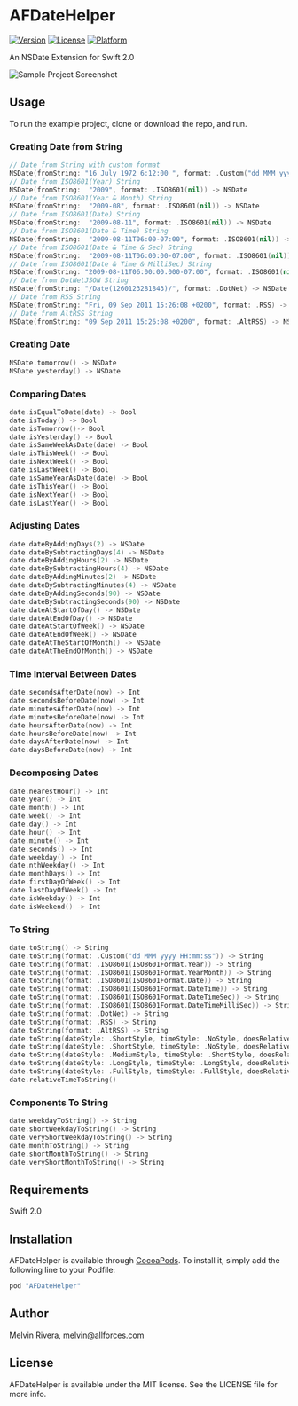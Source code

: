 # AFDateHelper

[![Version](https://img.shields.io/cocoapods/v/AFDateHelper.svg?style=flat)](http://cocoapods.org/pods/AFDateHelper)
[![License](https://img.shields.io/cocoapods/l/AFDateHelper.svg?style=flat)](http://cocoapods.org/pods/AFDateHelper)
[![Platform](https://img.shields.io/cocoapods/p/AFDateHelper.svg?style=flat)](http://cocoapods.org/pods/AFDateHelper)

An NSDate Extension for Swift 2.0

![Sample Project Screenshot](https://raw.githubusercontent.com/melvitax/AFDateHelper/master/Screenshot.png "Sample Project Screenshot")


## Usage

To run the example project, clone or download the repo, and run.

### Creating Date from String
```Swift
// Date from String with custom format
NSDate(fromString: "16 July 1972 6:12:00 ", format: .Custom("dd MMM yyyy HH:mm:ss")) -> NSDate
// Date from ISO8601(Year) String
NSDate(fromString:  "2009", format: .ISO8601(nil)) -> NSDate
// Date from ISO8601(Year & Month) String
NSDate(fromString:  "2009-08", format: .ISO8601(nil)) -> NSDate
// Date from ISO8601(Date) String
NSDate(fromString:  "2009-08-11", format: .ISO8601(nil)) -> NSDate
// Date from ISO8601(Date & Time) String
NSDate(fromString:  "2009-08-11T06:00-07:00", format: .ISO8601(nil)) -> NSDate
// Date from ISO8601(Date & Time & Sec) String
NSDate(fromString:  "2009-08-11T06:00:00-07:00", format: .ISO8601(nil)) -> NSDate
// Date from ISO8601(Date & Time & MilliSec) String
NSDate(fromString: "2009-08-11T06:00:00.000-07:00", format: .ISO8601(nil)) -> NSDate
// Date from DotNetJSON String
NSDate(fromString: "/Date(1260123281843)/", format: .DotNet) -> NSDate
// Date from RSS String
NSDate(fromString: "Fri, 09 Sep 2011 15:26:08 +0200", format: .RSS) -> NSDate
// Date from AltRSS String
NSDate(fromString: "09 Sep 2011 15:26:08 +0200", format: .AltRSS) -> NSDate -> NSDate
```

### Creating Date
```Swift
NSDate.tomorrow() -> NSDate
NSDate.yesterday() -> NSDate
```

### Comparing Dates
```Swift
date.isEqualToDate(date) -> Bool
date.isToday() -> Bool  
date.isTomorrow()-> Bool
date.isYesterday() -> Bool
date.isSameWeekAsDate(date) -> Bool
date.isThisWeek() -> Bool
date.isNextWeek() -> Bool
date.isLastWeek() -> Bool
date.isSameYearAsDate(date) -> Bool
date.isThisYear() -> Bool
date.isNextYear() -> Bool
date.isLastYear() -> Bool
```

### Adjusting Dates
```Swift
date.dateByAddingDays(2) -> NSDate
date.dateBySubtractingDays(4) -> NSDate
date.dateByAddingHours(2) -> NSDate
date.dateBySubtractingHours(4) -> NSDate
date.dateByAddingMinutes(2) -> NSDate
date.dateBySubtractingMinutes(4) -> NSDate
date.dateByAddingSeconds(90) -> NSDate
date.dateBySubtractingSeconds(90) -> NSDate
date.dateAtStartOfDay() -> NSDate
date.dateAtEndOfDay() -> NSDate
date.dateAtStartOfWeek() -> NSDate
date.dateAtEndOfWeek() -> NSDate
date.dateAtTheStartOfMonth() -> NSDate
date.dateAtTheEndOfMonth() -> NSDate
```

### Time Interval Between Dates
```Swift
date.secondsAfterDate(now) -> Int
date.secondsBeforeDate(now) -> Int
date.minutesAfterDate(now) -> Int
date.minutesBeforeDate(now) -> Int
date.hoursAfterDate(now) -> Int
date.hoursBeforeDate(now) -> Int
date.daysAfterDate(now) -> Int
date.daysBeforeDate(now) -> Int
```

### Decomposing Dates
```Swift
date.nearestHour() -> Int
date.year() -> Int
date.month() -> Int
date.week() -> Int
date.day() -> Int
date.hour() -> Int
date.minute() -> Int
date.seconds() -> Int
date.weekday() -> Int
date.nthWeekday() -> Int
date.monthDays() -> Int
date.firstDayOfWeek() -> Int
date.lastDayOfWeek() -> Int
date.isWeekday() -> Int
date.isWeekend() -> Int
```

### To String
```Swift
date.toString() -> String
date.toString(format: .Custom("dd MMM yyyy HH:mm:ss")) -> String
date.toString(format: .ISO8601(ISO8601Format.Year)) -> String
date.toString(format: .ISO8601(ISO8601Format.YearMonth)) -> String
date.toString(format: .ISO8601(ISO8601Format.Date)) -> String
date.toString(format: .ISO8601(ISO8601Format.DateTime)) -> String
date.toString(format: .ISO8601(ISO8601Format.DateTimeSec)) -> String
date.toString(format: .ISO8601(ISO8601Format.DateTimeMilliSec)) -> String
date.toString(format: .DotNet) -> String
date.toString(format: .RSS) -> String
date.toString(format: .AltRSS) -> String
date.toString(dateStyle: .ShortStyle, timeStyle: .NoStyle, doesRelativeDateFormatting: true) -> String
date.toString(dateStyle: .ShortStyle, timeStyle: .NoStyle, doesRelativeDateFormatting: false) -> String
date.toString(dateStyle: .MediumStyle, timeStyle: .ShortStyle, doesRelativeDateFormatting: false) -> String
date.toString(dateStyle: .LongStyle, timeStyle: .LongStyle, doesRelativeDateFormatting: false) -> String
date.toString(dateStyle: .FullStyle, timeStyle: .FullStyle, doesRelativeDateFormatting: false) -> String
date.relativeTimeToString()
```

### Components To String
```Swift
date.weekdayToString() -> String
date.shortWeekdayToString() -> String
date.veryShortWeekdayToString() -> String
date.monthToString() -> String
date.shortMonthToString() -> String
date.veryShortMonthToString() -> String
```


## Requirements

Swift 2.0

## Installation

AFDateHelper is available through [CocoaPods](http://cocoapods.org). To install
it, simply add the following line to your Podfile:

```ruby
pod "AFDateHelper"
```

## Author

Melvin Rivera, melvin@allforces.com

## License

AFDateHelper is available under the MIT license. See the LICENSE file for more info.